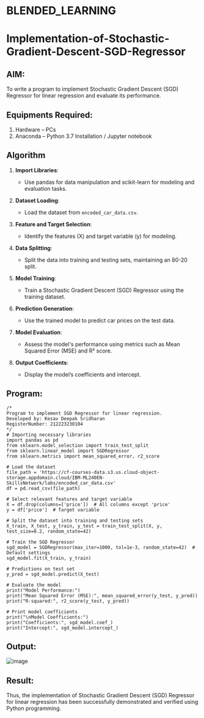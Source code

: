 # BLENDED_LEARNING
# Implementation-of-Stochastic-Gradient-Descent-SGD-Regressor

## AIM:
To write a program to implement Stochastic Gradient Descent (SGD) Regressor for linear regression and evaluate its performance.

## Equipments Required:
1. Hardware – PCs
2. Anaconda – Python 3.7 Installation / Jupyter notebook

## Algorithm
1. **Import Libraries**:  
   - Use pandas for data manipulation and scikit-learn for modeling and evaluation tasks.  

2. **Dataset Loading**:  
   - Load the dataset from `encoded_car_data.csv`.  

3. **Feature and Target Selection**:  
   - Identify the features (X) and target variable (y) for modeling.  

4. **Data Splitting**:  
   - Split the data into training and testing sets, maintaining an 80-20 split.  

5. **Model Training**:  
   - Train a Stochastic Gradient Descent (SGD) Regressor using the training dataset.  

6. **Prediction Generation**:  
   - Use the trained model to predict car prices on the test data.  

7. **Model Evaluation**:  
   - Assess the model's performance using metrics such as Mean Squared Error (MSE) and R² score.  

8. **Output Coefficients**:  
   - Display the model’s coefficients and intercept.  

## Program:
```
/*
Program to implement SGD Regressor for linear regression.
Developed by: Kesav Deepak Sridharan
RegisterNumber: 212223230104
*/
# Importing necessary libraries
import pandas as pd
from sklearn.model_selection import train_test_split
from sklearn.linear_model import SGDRegressor
from sklearn.metrics import mean_squared_error, r2_score

# Load the dataset
file_path = 'https://cf-courses-data.s3.us.cloud-object-storage.appdomain.cloud/IBM-ML240EN-SkillsNetwork/labs/encoded_car_data.csv'
df = pd.read_csv(file_path)

# Select relevant features and target variable
X = df.drop(columns=['price'])  # All columns except 'price'
y = df['price']  # Target variable

# Split the dataset into training and testing sets
X_train, X_test, y_train, y_test = train_test_split(X, y, test_size=0.2, random_state=42)

# Train the SGD Regressor
sgd_model = SGDRegressor(max_iter=1000, tol=1e-3, random_state=42)  # Default settings
sgd_model.fit(X_train, y_train)

# Predictions on test set
y_pred = sgd_model.predict(X_test)

# Evaluate the model
print("Model Performance:")
print("Mean Squared Error (MSE):", mean_squared_error(y_test, y_pred))
print("R-squared:", r2_score(y_test, y_pred))

# Print model coefficients
print("\nModel Coefficients:")
print("Coefficients:", sgd_model.coef_)
print("Intercept:", sgd_model.intercept_)
```

## Output:
![image](https://github.com/user-attachments/assets/8bdcc790-4597-40a1-95b3-a826d4727c33)





## Result:
Thus, the implementation of Stochastic Gradient Descent (SGD) Regressor for linear regression has been successfully demonstrated and verified using Python programming.
